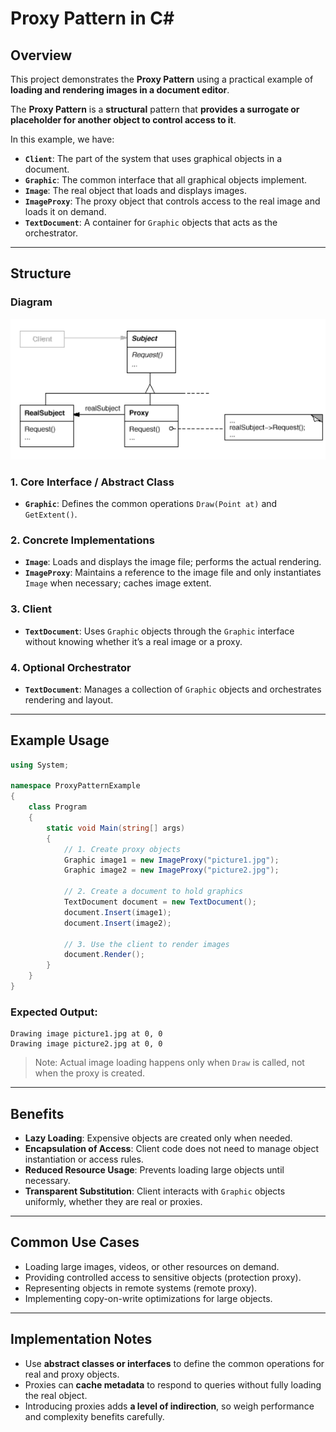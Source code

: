 # **Proxy Pattern** in **C#**

## Overview

This project demonstrates the **Proxy Pattern** using a practical example of **loading and rendering images in a document editor**.

The **Proxy Pattern** is a **structural** pattern that **provides a surrogate or placeholder for another object to control access to it**.

In this example, we have:

* **`Client`**: The part of the system that uses graphical objects in a document.
* **`Graphic`**: The common interface that all graphical objects implement.
* **`Image`**: The real object that loads and displays images.
* **`ImageProxy`**: The proxy object that controls access to the real image and loads it on demand.
* **`TextDocument`**: A container for `Graphic` objects that acts as the orchestrator.

---

## Structure

### Diagram

![UML Diagram illustrating the Proxy pattern](proxy_structure.png)

### 1. Core Interface / Abstract Class

* **`Graphic`**: Defines the common operations `Draw(Point at)` and `GetExtent()`.

### 2. Concrete Implementations

* **`Image`**: Loads and displays the image file; performs the actual rendering.
* **`ImageProxy`**: Maintains a reference to the image file and only instantiates `Image` when necessary; caches image extent.

### 3. Client

* **`TextDocument`**: Uses `Graphic` objects through the `Graphic` interface without knowing whether it’s a real image or a proxy.

### 4. Optional Orchestrator

* **`TextDocument`**: Manages a collection of `Graphic` objects and orchestrates rendering and layout.

---

## Example Usage

```csharp
using System;

namespace ProxyPatternExample
{
    class Program
    {
        static void Main(string[] args)
        {
            // 1. Create proxy objects
            Graphic image1 = new ImageProxy("picture1.jpg");
            Graphic image2 = new ImageProxy("picture2.jpg");

            // 2. Create a document to hold graphics
            TextDocument document = new TextDocument();
            document.Insert(image1);
            document.Insert(image2);

            // 3. Use the client to render images
            document.Render();
        }
    }
}
```

### Expected Output:

```
Drawing image picture1.jpg at 0, 0
Drawing image picture2.jpg at 0, 0
```

> Note: Actual image loading happens only when `Draw` is called, not when the proxy is created.

---

## Benefits

* **Lazy Loading**: Expensive objects are created only when needed.
* **Encapsulation of Access**: Client code does not need to manage object instantiation or access rules.
* **Reduced Resource Usage**: Prevents loading large objects until necessary.
* **Transparent Substitution**: Client interacts with `Graphic` objects uniformly, whether they are real or proxies.

---

## Common Use Cases

* Loading large images, videos, or other resources on demand.
* Providing controlled access to sensitive objects (protection proxy).
* Representing objects in remote systems (remote proxy).
* Implementing copy-on-write optimizations for large objects.

---

## Implementation Notes

* Use **abstract classes or interfaces** to define the common operations for real and proxy objects.
* Proxies can **cache metadata** to respond to queries without fully loading the real object.
* Introducing proxies adds **a level of indirection**, so weigh performance and complexity benefits carefully.

